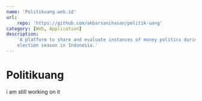 ```yaml
---
name: 'Politikuang.web.id'
url:
    repo: 'https://github.com/akbarsanihasan/politik-uang'
category: [Web, Application]
description:
    'A platform to share and evaluate instances of money politics during
    election season in Indonesia.'
---
```


# Politikuang

i am still working on it
